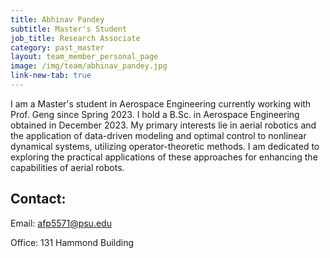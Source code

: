 ```yaml
---
title: Abhinav Pandey
subtitle: Master's Student
job_title: Research Associate
category: past_master
layout: team_member_personal_page
image: /img/team/abhinav_pandey.jpg
link-new-tab: true
---
```


I am a Master's student in Aerospace Engineering currently working with Prof. Geng since Spring 2023. I hold a B.Sc. in Aerospace Engineering obtained in December 2023. My primary interests lie in aerial robotics and the application of data-driven modeling and optimal control to nonlinear dynamical systems, utilizing operator-theoretic methods. I am dedicated to exploring the practical applications of these approaches for enhancing the capabilities of aerial robots.

## Contact: ##

Email: [afp5571@psu.edu](mailto:afp5571@psu.edu)

Office: 131 Hammond Building
